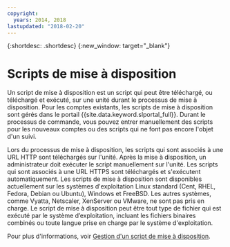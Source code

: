 ```yaml
---
copyright:
  years: 2014, 2018
lastupdated: "2018-02-20"
---
```


{:shortdesc: .shortdesc}
{:new_window: target="_blank"}

# Scripts de mise à disposition

Un script de mise à disposition est un script qui peut être téléchargé, ou téléchargé et exécuté, sur une unité durant le processus de mise à disposition. Pour les comptes existants, les scripts de mise à disposition sont gérés dans le portail {{site.data.keyword.slportal_full}}. Durant le processus de commande, vous pouvez entrer manuellement des scripts pour les nouveaux comptes ou des scripts qui ne font pas encore l'objet d'un suivi.

Lors du processus de mise à disposition, les scripts qui sont associés à une URL HTTP sont téléchargés sur l'unité. Après la mise à disposition, un administrateur doit exécuter le script manuellement sur l'unité. Les scripts qui sont associés à une URL HTTPS sont téléchargés et s'exécutent automatiquement. Les scripts de mise à disposition sont disponibles actuellement sur les systèmes d'exploitation Linux standard (Cent, RHEL, Fedora, Debian ou Ubuntu), Windows et FreeBSD. Les autres systèmes, comme Vyatta, Netscaler, XenServer ou VMware, ne sont pas pris en charge. Le script de mise à disposition peut être tout type de fichier qui est exécuté par le système d’exploitation, incluant les fichiers binaires combinés ou toute langue prise en charge par le système d'exploitation.

Pour plus d'informations, voir [Gestion d'un script de mise à disposition](add-provisioning-script.html).
